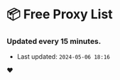 # :package: Free Proxy List
### Updated every 15 minutes.

- Last updated: `2024-05-06 18:16`

:heart:

